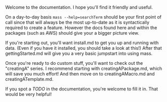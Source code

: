 Welcome to the documentation. I hope you'll find it friendly and useful.

On a day-to-day basis `mass --help=searchTerm` should be your first point of call since that will always be the most up-to-date as it is syntactically required to create a feature. However the docs found here and within the packages (such as AWS) should give your a bigger picture view.

If you're starting out, you'll want install.md to get you up and running with data. (Even if you have it installed, you should take a look at this!) After that gettingStarted.md will give you a very basic jumpstart into using mass.

Once you're ready to do custom stuff, you'll want to check out the "creatingA" series. I recommend starting with creatingAPackage.md, which will save you much effort! And then move on to creatingAMacro.md and creatingATemplate.md.


If you spot a _TODO_ in the documentation, you're welcome to fill it in. That would be very helpful!
